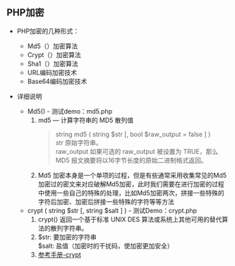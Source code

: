 ## PHP加密    
* PHP加密的几种形式：   
	* Md5（）加密算法   
	* Crypt（）加密算法   
	* Sha1（）加密算法   
	* URL编码加密技术   
	* Base64编码加密技术   
 
	
* 详细说明
	* Md5() - 测试demo：md5.php
		1. md5 — 计算字符串的 MD5 散列值  
			> string md5 ( string $str [, bool $raw_output = false ] )  
			> str 原始字符串。   
			> raw_output 如果可选的 raw_output 被设置为 TRUE，那么 MD5 报文摘要将以16字节长度的原始二进制格式返回。
		2. Md5 加密本身是一个单项的过程，但是有些通常采用收集常见的Md5加密过的密文来对应破解Md5加密，此时我们需要在进行加密的过程中使用一些自己的特殊的处理，比如Md5加密两次，拼接一些特殊的字符后加密、加密后拼接一些特殊的字符等等方法  
	* crypt ( string $str [, string $salt ] ) - 测试Demo：crypt.php   
		1. crypt() 返回一个基于标准 UNIX DES 算法或系统上其他可用的替代算法的散列字符串。    
		2. $str: 要加密的字符串   
		   $salt: 盐值（加密时的干扰码，使加密更加安全）   
		3. [参考手册-crypt](http://php.net/manual/zh/function.crypt.php)
